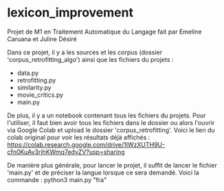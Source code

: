 # lexicon_improvement

Projet de M1 en Traitement Automatique du Langage fait par Emeline Caruana et Juline Désiré

Dans ce projet, il y a les sources et les corpus (dossier 'corpus_retrofitting_algo') ainsi que les fichiers du projets :
- data.py
- retrofitting.py
- similarity.py
- movie_critics.py
- main.py

De plus, il y a un notebook contenant tous les fichiers du projets. Pour l'utiliser, il faut bien avoir tous les fichiers dans le dossier ou alors l'ouvrir via Google Colab et upload le dossier 'corpus_retrofitting'. Voici le lien du colab original pour voir les résultats déjà affichés : https://colab.research.google.com/drive/1IWzXUTH9U-cfn0KuAv3rjhKWmq7edyZV?usp=sharing

De manière plus générale, pour lancer le projet, il suffit de lancer le fichier 'main.py' et de préciser la langue lorsque ce sera demandé. Voici la commande :
python3 main.py "fra"
